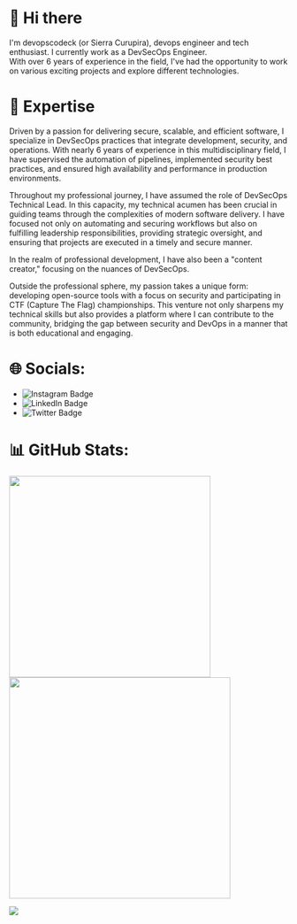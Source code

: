 # 👋 Hi there

I'm devopscodeck (or Sierra Curupira), devops engineer and tech enthusiast. I currently work as a DevSecOps Engineer.  
With over 6 years of experience in the field, I've had the opportunity to work on various exciting projects and explore different technologies.

# 🚀 Expertise
Driven by a passion for delivering secure, scalable, and efficient software, I specialize in DevSecOps practices that integrate development, security, and operations. With nearly 6 years of experience in this multidisciplinary field, I have supervised the automation of pipelines, implemented security best practices, and ensured high availability and performance in production environments.

Throughout my professional journey, I have assumed the role of DevSecOps Technical Lead. In this capacity, my technical acumen has been crucial in guiding teams through the complexities of modern software delivery. I have focused not only on automating and securing workflows but also on fulfilling leadership responsibilities, providing strategic oversight, and ensuring that projects are executed in a timely and secure manner.

In the realm of professional development, I have also been a "content creator," focusing on the nuances of DevSecOps.

Outside the professional sphere, my passion takes a unique form: developing open-source tools with a focus on security and participating in CTF (Capture The Flag) championships. This venture not only sharpens my technical skills but also provides a platform where I can contribute to the community, bridging the gap between security and DevOps in a manner that is both educational and engaging.

# 🌐 Socials:
- ![Instagram Badge](https://img.shields.io/badge/-Instagram-E4405F?style=flat&logo=Instagram&logoColor=white&link=https://instagram.com/devopscodeck)
- ![LinkedIn Badge](https://img.shields.io/badge/-LinkedIn-0077B5?style=flat&logo=LinkedIn&logoColor=white&link=https://linkedin.com/in/devopscodeck)
- ![Twitter Badge]()

# 📊 GitHub Stats:
<img src="https://github-readme-stats-wheat-two-53.vercel.app/api?username=devopscodeck&theme=neon&hide_border=false&include_all_commits=false&count_private=false" width="364px" /> <img src="https://github-readme-streak-stats.herokuapp.com/?user=devopscodeck&theme=neon&hide_border=false" width="400px" />

![](https://github-readme-stats-wheat-two-53.vercel.app/api/top-langs/?username=devopscodeck&theme=neon&hide_border=false&include_all_commits=false&count_private=false&layout=compact)

